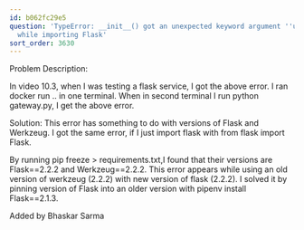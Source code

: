 ```yaml
---
id: b062fc29e5
question: 'TypeError: __init__() got an unexpected keyword argument ''unbound_message''
  while importing Flask'
sort_order: 3630
---
```


Problem Description:

In video 10.3, when I was testing a flask service, I got the above error. I ran docker run .. in one terminal. When in second terminal I run python gateway.py, I get the above error.

Solution: This error has something to do with versions of Flask and Werkzeug. I got the same error, if I just import flask with from flask import Flask.

By running pip freeze > requirements.txt,I found that their versions are Flask==2.2.2 and Werkzeug==2.2.2. This error appears while using an old version of werkzeug (2.2.2) with new version of flask (2.2.2). I solved it by pinning version of Flask into an older version with pipenv install Flask==2.1.3.

Added by Bhaskar Sarma

